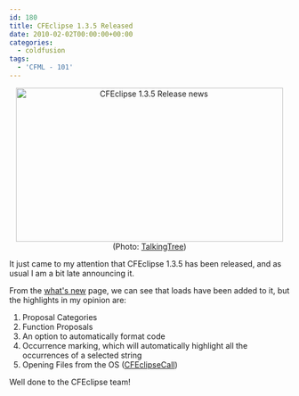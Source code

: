 ```yaml
---
id: 180
title: CFEclipse 1.3.5 Released
date: 2010-02-02T00:00:00+00:00
categories:
  - coldfusion
tags:
  - 'CFML - 101'
---
```

<p style="text-align: center;">
  <img src=" http://files.placona.co.uk/cfeclipse_release/cfeclipse.jpg" alt="CFEclipse 1.3.5 Release news" width="480" height="276" /><br /> <span style="align: left;">(Photo: <a title="Photo by TalkingTree" rel="nofollow" href="http://www.flickr.com/photos/stevenerat/" target="_blank">TalkingTree</a>)</span>
</p>

It just came to my attention that CFEclipse 1.3.5 has been released, and as usual I am a bit late announcing it.
  
From the <a title="What's new on CFEclipse 1.3.5" href="http://www.cfeclipse.org/update/web/doc/intro/doc/new.html" target="_blank" class="broken_link">what's new</a> page, we can see that loads have been added to it, but the highlights in my opinion are:

  1. Proposal Categories
  2. Function Proposals
  3. An option to automatically format code
  4. Occurrence marking, which will automatically highlight all the occurrences of a selected string
  5. Opening Files from the OS (<a title="CFEclipseCall" href="http://trac.cfeclipse.org/wiki/CFEclipseCall" target="_blank" class="broken_link">CFEclipseCall</a>)

<div>
  Well done to the CFEclipse team!
</div>
